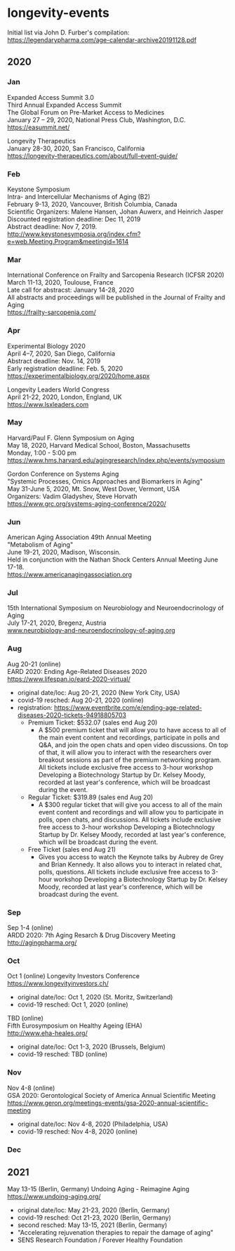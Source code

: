 # longevity-events

Initial list via John D. Furber's compilation: https://legendarypharma.com/age-calendar-archive20191128.pdf  

## 2020

### Jan
  
Expanded Access Summit 3.0  
Third Annual Expanded Access Summit  
The Global Forum on Pre-Market Access to Medicines  
January 27 – 29, 2020, National Press Club, Washington, D.C.  
https://easummit.net/  
  
Longevity Therapeutics  
January 28-30, 2020, San Francisco, California  
https://longevity-therapeutics.com/about/full-event-guide/  
  
### Feb

Keystone Symposium  
Intra- and Intercellular Mechanisms of Aging (B2)  
February 9-13, 2020, Vancouver, British Columbia, Canada  
Scientific Organizers: Malene Hansen, Johan Auwerx, and Heinrich Jasper  
Discounted registration deadline: Dec 11, 2019  
Abstract deadline: Nov 7, 2019.  
http://www.keystonesymposia.org/index.cfm?e=web.Meeting.Program&meetingid=1614  

### Mar

International Conference on Frailty and Sarcopenia Research (ICFSR 2020)  
March 11-13, 2020, Toulouse, France  
Late call for abstracst: January 14-28, 2020  
All abstracts and proceedings will be published in the Journal of Frailty and Aging  
https://frailty-sarcopenia.com/  
  
### Apr

Experimental Biology 2020  
April 4–7, 2020, San Diego, California  
Abstract deadline: Nov. 14, 2019  
Early registration deadline: Feb. 5, 2020  
https://experimentalbiology.org/2020/home.aspx  
  
Longevity Leaders World Congress  
April 21-22, 2020, London, England, UK  
https://www.lsxleaders.com  

### May

Harvard/Paul F. Glenn Symposium on Aging  
May 18, 2020, Harvard Medical School, Boston, Massachusetts  
Monday, 1:00 - 5:00 pm  
https://www.hms.harvard.edu/agingresearch/index.php/events/symposium  
  
Gordon Conference on Systems Aging  
"Systemic Processes, Omics Approaches and Biomarkers in Aging"  
May 31-June 5, 2020, Mt. Snow, West Dover, Vermont, USA  
Organizers: Vadim Gladyshev, Steve Horvath  
https://www.grc.org/systems-aging-conference/2020/  
  
### Jun

American Aging Association 49th Annual Meeting  
"Metabolism of Aging"  
June 19-21, 2020, Madison, Wisconsin.  
Held in conjunction with the Nathan Shock Centers Annual Meeting June 17-18.  
https://www.americanagingassociation.org  
  
### Jul

15th International Symposium on Neurobiology and Neuroendocrinology of Aging  
July 17-21, 2020, Bregenz, Austria  
www.neurobiology-and-neuroendocrinology-of-aging.org  
  
### Aug

Aug 20-21 (online)  
EARD 2020: Ending Age-Related Diseases 2020  
https://www.lifespan.io/eard-2020-virtual/  
- original date/loc: Aug 20-21, 2020 (New York City, USA)  
- covid-19 resched: Aug 20-21, 2020 (online)  
- registration: https://www.eventbrite.com/e/ending-age-related-diseases-2020-tickets-94918805703  
  - Premium Ticket: $532.07 (sales end Aug 20)  
    - A $500 premium ticket that will allow you to have access to all of the main event content and recordings, participate in polls and Q&A, and join the open chats and open video discussions. On top of that, it will allow you to interact with the researchers over breakout sessions as part of the premium networking program. All tickets include exclusive free access to 3-hour workshop Developing a Biotechnology Startup by Dr. Kelsey Moody, recorded at last year's conference, which will be broadcast during the event.  
  - Regular Ticket: $319.89 (sales end Aug 20)  
    - A $300 regular ticket that will give you access to all of the main event content and recordings and will allow you to participate in polls, open chats, and discussions. All tickets include exclusive free access to 3-hour workshop Developing a Biotechnology Startup by Dr. Kelsey Moody, recorded at last year's conference, which will be broadcast during the event.  
  - Free Ticket (sales end Aug 21)  
    - Gives you access to watch the Keynote talks by Aubrey de Grey and Brian Kennedy. It also allows you to interact in related chat, polls, questions. All tickets include exclusive free access to 3-hour workshop Developing a Biotechnology Startup by Dr. Kelsey Moody, recorded at last year's conference, which will be broadcast during the event.  
  
### Sep

Sep 1-4 (online)  
ARDD 2020: 7th Aging Resarch & Drug Discovery Meeting  
http://agingpharma.org/  

### Oct

Oct 1 (online)
Longevity Investors Conference  
https://www.longevityinvestors.ch/  
- original date/loc: Oct 1, 2020 (St. Moritz, Switzerland)  
- covid-19 resched: Oct 1, 2020 (online)  

TBD (online)  
Fifth Eurosymposium on Healthy Ageing (EHA)  
http://www.eha-heales.org/  
- original date/loc: Oct 1-3, 2020  (Brussels, Belgium)  
- covid-19 resched: TBD (online)  

### Nov

Nov 4-8 (online)  
GSA 2020: Gerontological Society of America Annual Scientific Meeting  
https://www.geron.org/meetings-events/gsa-2020-annual-scientific-meeting  
- original date/loc: Nov 4-8, 2020 (Philadelphia, USA)  
- covid-19 resched: Nov 4-8, 2020 (online)  
  
### Dec

## 2021  

May 13-15 (Berlin, Germany)
Undoing Aging - Reimagine Aging  
https://www.undoing-aging.org/  
- original date/loc: May 21-23, 2020 (Berlin, Germany)  
- covid-19 resched: Oct 21-23, 2020 (Berlin, Germany)  
- second resched: May 13-15, 2021 (Berlin, Germany)  
- "Accelerating rejuvenation therapies to repair the damage of aging"  
- SENS Research Foundation / Forever Healthy Foundation  
